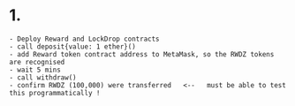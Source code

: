 # 1.
    - Deploy Reward and LockDrop contracts 
    - call deposit{value: 1 ether}()
    - add Reward token contract address to MetaMask, so the RWDZ tokens are recognised
    - wait 5 mins
    - call withdraw()
    - confirm RWDZ (100,000) were transferred   <--   must be able to test this programmatically !
  